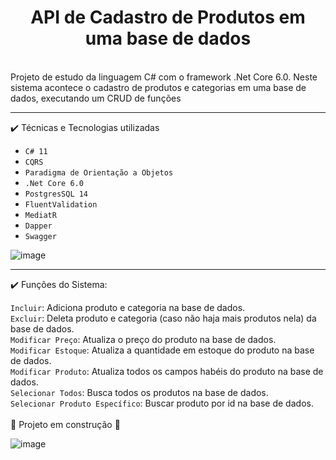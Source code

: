 <h1 align="center"> API de Cadastro de Produtos em uma base de dados</h1>
<br>
Projeto de estudo da linguagem C# com o framework .Net Core 6.0. Neste sistema acontece o cadastro de produtos e categorias em uma base de dados,
executando um CRUD de funções<br>
<hr>
✔️ Técnicas e Tecnologias utilizadas

- ``C# 11``
- ``CQRS``
- ``Paradigma de Orientação a Objetos``
- ``.Net Core 6.0``
- ``PostgresSQL 14``
- ``FluentValidation``
- ``MediatR``
- ``Dapper``
- ``Swagger``

![image](https://user-images.githubusercontent.com/99502227/184515754-d8d52390-ddcf-47fe-ac32-d360e76fe5c7.png)

<hr>
✔️ Funções do Sistema:

`Incluir`: Adiciona produto e categoria na base de dados.<br>
`Excluir`: Deleta produto e categoria (caso não haja mais produtos nela) da base de dados.<br>
`Modificar Preço`: Atualiza o preço do produto na base de dados.<br>
`Modificar Estoque`: Atualiza a quantidade em estoque do produto na base de dados.<br>
`Modificar Produto`: Atualiza todos os campos habéis do produto na base de dados.<br>
`Selecionar Todos`: Busca todos os produtos na base de dados.<br>
`Selecionar Produto Específico`: Buscar produto por id na base de dados.<br>
<br>:construction: Projeto em construção :construction:

![image](https://user-images.githubusercontent.com/99502227/184515809-11746ed9-099e-48f2-b262-27aeb464dd76.png)
